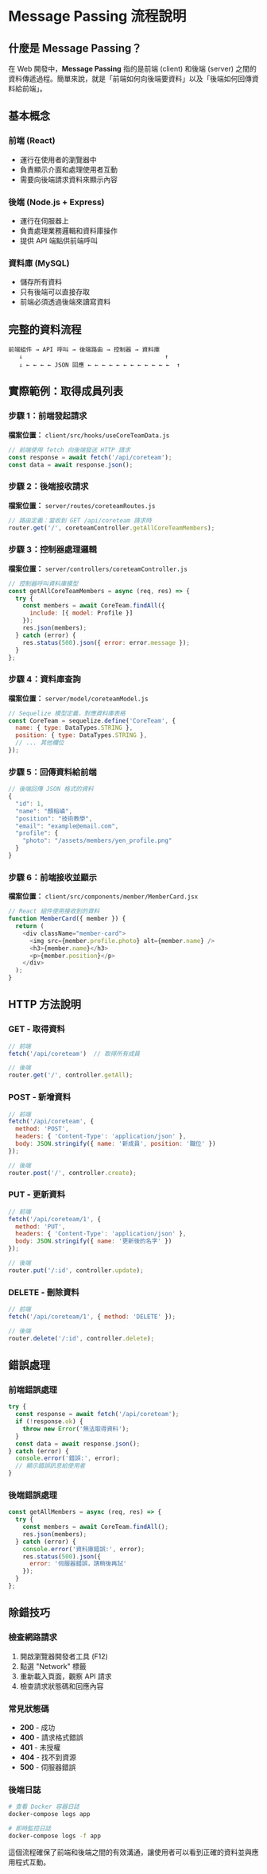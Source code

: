 # Message Passing 流程說明

## 什麼是 Message Passing？

在 Web 開發中，**Message Passing** 指的是前端 (client) 和後端 (server) 之間的資料傳遞過程。簡單來說，就是「前端如何向後端要資料」以及「後端如何回傳資料給前端」。

## 基本概念

### 前端 (React)
- 運行在使用者的瀏覽器中
- 負責顯示介面和處理使用者互動
- 需要向後端請求資料來顯示內容

### 後端 (Node.js + Express)
- 運行在伺服器上
- 負責處理業務邏輯和資料庫操作
- 提供 API 端點供前端呼叫

### 資料庫 (MySQL)
- 儲存所有資料
- 只有後端可以直接存取
- 前端必須透過後端來讀寫資料

## 完整的資料流程

```
前端組件 → API 呼叫 → 後端路由 → 控制器 → 資料庫
   ↓                                        ↑
   ↓ ← ← ← ← JSON 回應 ← ← ← ← ← ← ← ← ← ← ← ←  ↑
```

## 實際範例：取得成員列表

### 步驟 1：前端發起請求

**檔案位置：** `client/src/hooks/useCoreTeamData.js`

```javascript
// 前端使用 fetch 向後端發送 HTTP 請求
const response = await fetch('/api/coreteam');
const data = await response.json();
```

### 步驟 2：後端接收請求

**檔案位置：** `server/routes/coreteamRoutes.js`

```javascript
// 路由定義：當收到 GET /api/coreteam 請求時
router.get('/', coreteamController.getAllCoreTeamMembers);
```

### 步驟 3：控制器處理邏輯

**檔案位置：** `server/controllers/coreteamController.js`

```javascript
// 控制器呼叫資料庫模型
const getAllCoreTeamMembers = async (req, res) => {
  try {
    const members = await CoreTeam.findAll({
      include: [{ model: Profile }]
    });
    res.json(members);
  } catch (error) {
    res.status(500).json({ error: error.message });
  }
};
```

### 步驟 4：資料庫查詢

**檔案位置：** `server/model/coreteamModel.js`

```javascript
// Sequelize 模型定義，對應資料庫表格
const CoreTeam = sequelize.define('CoreTeam', {
  name: { type: DataTypes.STRING },
  position: { type: DataTypes.STRING },
  // ... 其他欄位
});
```

### 步驟 5：回傳資料給前端

```javascript
// 後端回傳 JSON 格式的資料
{
  "id": 1,
  "name": "顏榕嶙",
  "position": "技術教學",
  "email": "example@email.com",
  "profile": {
    "photo": "/assets/members/yen_profile.png"
  }
}
```

### 步驟 6：前端接收並顯示

**檔案位置：** `client/src/components/member/MemberCard.jsx`

```javascript
// React 組件使用接收到的資料
function MemberCard({ member }) {
  return (
    <div className="member-card">
      <img src={member.profile.photo} alt={member.name} />
      <h3>{member.name}</h3>
      <p>{member.position}</p>
    </div>
  );
}
```

## HTTP 方法說明

### GET - 取得資料
```javascript
// 前端
fetch('/api/coreteam')  // 取得所有成員

// 後端
router.get('/', controller.getAll);
```

### POST - 新增資料
```javascript
// 前端
fetch('/api/coreteam', {
  method: 'POST',
  headers: { 'Content-Type': 'application/json' },
  body: JSON.stringify({ name: '新成員', position: '職位' })
});

// 後端
router.post('/', controller.create);
```

### PUT - 更新資料
```javascript
// 前端
fetch('/api/coreteam/1', {
  method: 'PUT',
  headers: { 'Content-Type': 'application/json' },
  body: JSON.stringify({ name: '更新後的名字' })
});

// 後端
router.put('/:id', controller.update);
```

### DELETE - 刪除資料
```javascript
// 前端
fetch('/api/coreteam/1', { method: 'DELETE' });

// 後端
router.delete('/:id', controller.delete);
```

## 錯誤處理

### 前端錯誤處理
```javascript
try {
  const response = await fetch('/api/coreteam');
  if (!response.ok) {
    throw new Error('無法取得資料');
  }
  const data = await response.json();
} catch (error) {
  console.error('錯誤:', error);
  // 顯示錯誤訊息給使用者
}
```

### 後端錯誤處理
```javascript
const getAllMembers = async (req, res) => {
  try {
    const members = await CoreTeam.findAll();
    res.json(members);
  } catch (error) {
    console.error('資料庫錯誤:', error);
    res.status(500).json({ 
      error: '伺服器錯誤，請稍後再試' 
    });
  }
};
```

## 除錯技巧

### 檢查網路請求
1. 開啟瀏覽器開發者工具 (F12)
2. 點選 "Network" 標籤
3. 重新載入頁面，觀察 API 請求
4. 檢查請求狀態碼和回應內容

### 常見狀態碼
- **200** - 成功
- **400** - 請求格式錯誤
- **401** - 未授權
- **404** - 找不到資源
- **500** - 伺服器錯誤

### 後端日誌
```bash
# 查看 Docker 容器日誌
docker-compose logs app

# 即時監控日誌
docker-compose logs -f app
```

這個流程確保了前端和後端之間的有效溝通，讓使用者可以看到正確的資料並與應用程式互動。
